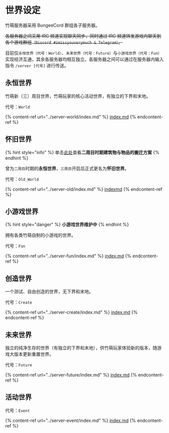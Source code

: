 # 世界设定

竹萌服务器采用 BungeeCord 群组各子服务器。

~~各服务器之间采用 IRC 频道实现聊天同步，同时通过 IRC 频道转发游戏内聊天到各个游戏群组`（Discord #imissyouverymuch & Telegram）`。~~

目前仅`永恒世界（代号：World）`、`未来世界（代号：Future）`与`小游戏世界（代号：Fun）`实现经济互通，其余各服务器均相互独立。各服务器之间可以通过在服务器内输入指令 `/server [代号]` 进行传送。

## 永恒世界

竹萌新（三）周目世界，竹萌玩家的核心活动世界，有独立的下界和末地。

代号：`World`

{% content-ref url="../server-world/index.md" %}
[index.md](../server-world/index.md)
{% endcontent-ref %}

## 怀旧世界

{% hint style="info" %}
单击[此处](https://discuss.imyvm.org/d/412)查看**二周目时期建筑物与物品的搬迁方案**
{% endhint %}

曾为`二周目`时期的**永恒世界**，`三周目`开启后正式更名为**怀旧世界**。

代号：`Old_World`

{% content-ref url="../server-old/index.md" %}
[indexmd](../server-old/index.md)
{% endcontent-ref %}

## 小游戏世界

{% hint style="danger" %}
**小游戏世界维护中**
{% endhint %}

拥有各类竹萌自制的小游戏的世界。

代号：`Fun`

{% content-ref url="../server-fun/index.md" %}
[index.md](../server-fun/index.md)
{% endcontent-ref %}

## 创造世界

一个测试、自由创造的世界，无下界和末地。

代号：`Create`

{% content-ref url="../server-create/index.md" %}
[index.md](../server-create/index.md)
{% endcontent-ref %}

## 未来世界

独立的纯净生存的世界（有独立的下界和末地），供竹萌玩家体验新的版本，随游戏大版本更新重置世界。

代号：`Future`

{% content-ref url="../server-future/index.md" %}
[index.md](../server-future/index.md)
{% endcontent-ref %}

## 活动世界

代号：`Event`

{% content-ref url="../server-event/index.md" %}
[index.md](../server-event/index.md)
{% endcontent-ref %}
